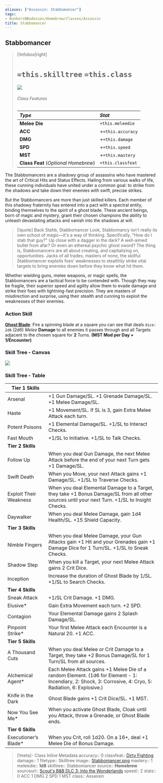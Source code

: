 ```yaml
---
aliases: ["Assassin: Stabbomancer"]
tags:
- BunkersNBadasses/Homebrew/Classes/Assassin
title: Stabbomancer
---
```


## Stabbomancer

>[!infobox|right]
># `=this.skilltree` `=this.class`
>![](Stabbomancer.png)
> ###### Class Features
>
> | ***Type*** | ***Stat*** |
> |:---|:---|
> | **Melee Die** | `=this.meleedie` |
> | **ACC** | +`=this.accuracy`|
> | **DMG** | +`=this.damage` |
> | **SPD** | +`=this.speed` |
> | **MST** | +`=this.mastery` |
> | **Class Feat** (*Optional Homebrew*) | `=this.classfeat` |
>

The Stabbomancers are a shadowy group of assassins who have mastered the art of Critical Hits and Status Effects. Hailing from various walks of life, these cunning individuals have united under a common goal: to strike from the shadows and take down their enemies with swift, precise strikes.

But the Stabbomancers are more than just skilled killers. Each member of this shadowy fraternity has entered into a pact with a spectral entity, binding themselves to the spirit of a ghost blade. These ancient beings, born of magic and mystery, grant their chosen champions the ability to unleash devastating attacks and vanish into the shadows at will.

> [!quote] Back Stahb, Stabbomancer
> Look, Stabbomancy isn't really its own school of magic—it's a way of thinking. Specifically, "How do I stab that guy?" Up close with a dagger in the dark? A well-aimed bullet from afar? Or even an ethereal psychic ghost sword? The thing is, Stabbomancers are all about creating, and capitalizing on, opportunities. Jacks of all trades, masters of none, the skillful Stabbomancer exploits foes' weaknesses to stealthily strike vital targets to bring enemies down before they know what hit them.

Whether wielding guns, melee weapons, or magic spells, the Stabbomancers are a tactical force to be contended with. Though they may be fragile, their superior speed and agility allow them to evade damage and strike their foes with lightning-fast precision. They are masters of misdirection and surprise, using their stealth and cunning to exploit the weaknesses of their enemies.

### Action Skill
**[Ghost Blade](Ghost%20Blade.md)**: Fire a spinning blade at a square you can see that deals `dice: 2d6` (2d6) *Melee* **Damage** to all enemies it passes through and all Targets adjacent to the chosen square for **2** Turns.
**(MST Mod per Day + 1/Encounter)**

### Skill Tree - Canvas
![](Bunkers%20and%20Badasses/Z_Archived/Stabbomancer-ST2/Stabbomancer/zz-attachment/Stabbo-Skill-Tree.canvas)

### Skill Tree - Table
| Tier 1 Skills          |                                                                                                                                                           |
| ---------------------- | --------------------------------------------------------------------------------------------------------------------------------------------------------- |
| Arsenal                | +1 Gun Damage/SL. +1 Grenade Damage/SL. +1 Melee Damage/SL.                                                                                               |
| Haste                  | +1 Movement/SL. If SL is 3, gain Extra Melee Attack each turn.                                                                                            |
| Potent Poisons         | +1 Elemental Damage/SL. +1/SL to Interact Checks.                                                                                                         |
| Fast Mouth             | +1/SL to Initiative. +1/SL to Talk Checks.                                                                                                                |
| **Tier 2 Skills**      |                                                                                                                                                           |
| Follow Up              | When you deal Gun Damage, the next Melee Attack before the end of your next Turn gets +1 Damage/SL.                                                       |
| Swift Death            | When you Move, your next Attack gains +1 Damage/SL. +1/SL to Traverse Checks.                                                                             |
| Exploit Their Weakness | When you deal Elemental Damage to a Target, they take +1 Bonus Damage/SL from all other sources until your next Turn. +1/SL to Insight Checks.            |
| Daywalker              | When you deal Melee Damage, gain 1d4 Health/SL. +15 Shield Capacity.                                                                                      |
| **Tier 3 Skills**      |                                                                                                                                                           |
| Nimble Fingers         | When you deal Melee Damage, your Gun Attacks gain +1 Hit and your Grenades gain +1 Damage Dice for 1 Turn/SL. +1/SL to Sneak Checks.                      |
| Shadow Step            | When you kill a Target, your next Melee Attack gains 2 Crit Dice.                                                                                         |
| Inception              | Increase the duration of Ghost Blade by 1/SL. +1/SL to Search Checks.                                                                                     |
| **Tier 4 Skills**      |                                                                                                                                                           |
| Sneak Attack           | +1/SL Crit Damage. +1 DMG.                                                                                                                                |
| Elusive*               | Gain Extra Movement each turn. +2 SPD.                                                                                                                    |
| Contagion              | Your Elemental Damage gains 2 Splash Damage/SL.                                                                                                           |
| Pinpoint Strike*       | Your first Melee Attack each Encounter is a Natural 20. +1 ACC.                                                                                           |
| **Tier 5 Skills**      |                                                                                                                                                           |
| A Thousand Cuts        | When you deal Melee or Crit Damage to a Target, they take +2 Bonus Damage/SL for 1 Turn/SL from all sources.                                              |
| Alchemical Agent*      | Each Melee Attack gains +1 Melee Die of a random Element. (1d6 for Element - 1: Incendiary, 2: Shock, 3: Corrosive, 4: Cryo, 5: Radiation, 6: Explosive.) |
| Knife in the Dark      | Ghost Blade gains +1 Crit Dice/SL. +1 MST.                                                                                                                |
| Now You See Me*        | When you activate Ghost Blade, Cloak until you Attack, throw a Grenade, or Ghost Blade ends.                                                              |
| **Tier 6 Skills**      |                                                                                                                                                           |
| Executioner’s Blade\*  | When you Crit, roll 1d20. On a 16+, deal +1 Melee Die of Bonus Damage.                                                                                    |

>[!meta]- Class Inline Metadata
> accuracy:: 0
> classfeat:: [Dirty Fighting](Bunkers%20and%20Badasses/Works%20in%20Progress/Markdown%20Conversions/Scouts%20DLCs%20Converted/DLC%203/Class-Feats/Dirty-Fighting.md)
> damage:: 1
> filetype:: Skilltree
> image:: [Stabbomancer.png](Stabbomancer.png)
> mastery:: 1
> meleedie:: **1d8**
> skilltree:: Stabbomancer
> source:: **Homebrew**
> sourceurl:: [Scout's B&B DLC 3: Into the Wonderlands](https://docs.google.com/document/d/1MLOgrWwcLNTnP9PuXrKiLImy7SUh4hXO8arVUAlmdp0/edit)
> speed:: 2
> stats:: 0 ACC 1 DMG 2 SPD 1 MST
> class:: Assassin
